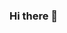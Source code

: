 ### Hi there 👋

<!--
**Daniel-caires/daniel-caires** is a ✨ _special_ ✨ repository because its `README.md` (this file) appears on your GitHub profile.
$theme=vision-friendly-dark
Here are some ideas to get you started:
[![Anurag's GitHub stats](https://github-readme-stats.vercel.app/api?username=daniel-caires&theme=vision-friendly-dark_icons=true)](https://github.com/daniel-caires/github-readme-stats) 

![Anurag's GitHub stats](https://github-readme-stats.vercel.app/api?username=daniel-caires&theme=vision-friendly-dark_icons=true)
vision-friendly-dark
- 🔭 I’m currently working on ...
- 🌱 I’m currently learning ...
- 👯 I’m looking to collaborate on ...
- 🤔 I’m looking for help with ...
- 💬 Ask me about ...
- 📫 How to reach me: 
- 😄 Pronouns: ...
- ⚡ Fun fact: ...
-->
